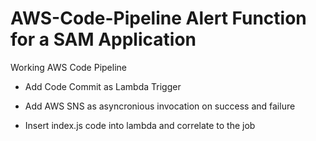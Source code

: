 # AWS-Code-Pipeline Alert Function for a SAM Application
Working AWS Code Pipeline

* Add Code Commit as Lambda Trigger <ARN Listed> 
  
* Add AWS SNS as asyncronious invocation on success and failure

* Insert index.js code into lambda and correlate to the job
